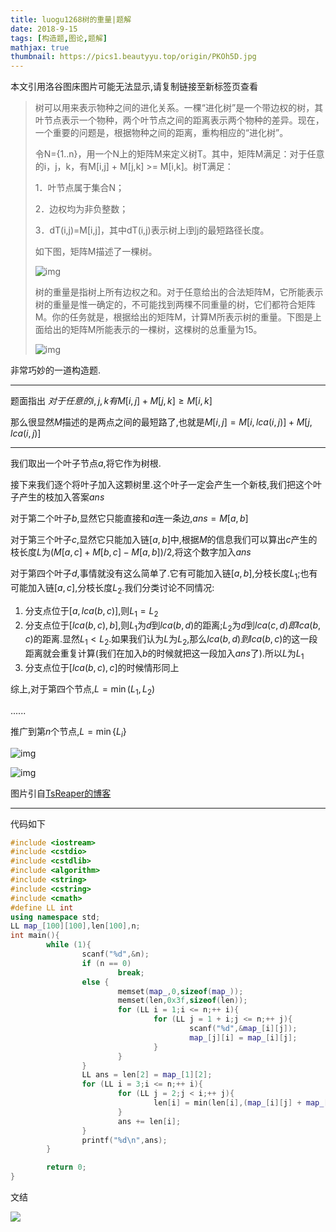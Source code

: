 ```yaml
---
title: luogu1268树的重量|题解
date: 2018-9-15
tags: [构造题,图论,题解]
mathjax: true
thumbnail: https://pics1.beautyyu.top/origin/PKOh5D.jpg
---
```


本文引用洛谷图床图片可能无法显示,请复制链接至新标签页查看

> 树可以用来表示物种之间的进化关系。一棵“进化树”是一个带边权的树，其叶节点表示一个物种，两个叶节点之间的距离表示两个物种的差异。现在，一个重要的问题是，根据物种之间的距离，重构相应的“进化树”。
>
> 令N={1..n}，用一个N上的矩阵M来定义树T。其中，矩阵M满足：对于任意的i，j，k，有M[i,j] + M[j,k] >= M[i,k]。树T满足：
>
> 1．叶节点属于集合N；
>
> 2．边权均为非负整数；
>
> 3．dT(i,j)=M[i,j]，其中dT(i,j)表示树上i到j的最短路径长度。
>
> 如下图，矩阵M描述了一棵树。
>
> ![img](https://pics1.beautyyu.top/origin.png) 
>
> 树的重量是指树上所有边权之和。对于任意给出的合法矩阵M，它所能表示树的重量是惟一确定的，不可能找到两棵不同重量的树，它们都符合矩阵M。你的任务就是，根据给出的矩阵M，计算M所表示树的重量。下图是上面给出的矩阵M所能表示的一棵树，这棵树的总重量为15。
>
> ![img](https://pics1.beautyyu.top/origin.png)

非常巧妙的一道构造题.

***

题面指出 $对于任意的i,j,k 有M[i,j] + M[j,k] \geq M[i,k]$

那么很显然$M$描述的是两点之间的最短路了,也就是$M[i,j]=M[i,lca(i,j)]+M[j,lca(i,j)]$

***

我们取出一个叶子节点$a$,将它作为树根.

接下来我们逐个将叶子加入这颗树里.这个叶子一定会产生一个新枝,我们把这个叶子产生的枝加入答案$ans$

对于第二个叶子$b$,显然它只能直接和$a$连一条边,$ans=M[a,b]$

对于第三个叶子$c$,显然它只能加入链$[a,b]$中,根据$M$的信息我们可以算出$c$产生的枝长度$L$为$(M[a,c]+M[b,c]-M[a,b])/2$,将这个数字加入$ans$

对于第四个叶子$d$,事情就没有这么简单了.它有可能加入链$[a,b]$,分枝长度$L_1$;也有可能加入链$[a,c]$,分枝长度$L_2$.我们分类讨论不同情况:

1. 分支点位于$[a,lca(b,c)]$,则$L_1=L_2$
2. 分支点位于$[lca(b,c),b]$,则$L_1$为$d$到$lca(b,d)$的距离;$L_2$为$d$到$lca(c,d)即lca(b,c)$的距离.显然$L_1<L_2$.如果我们认为$L$为$L_2$,那么$lca(b,d)到lca(b,c)$的这一段距离就会重复计算(我们在加入$b$的时候就把这一段加入$ans$了).所以$L$为$L_1$
3. 分支点位于$[lca(b,c),c]$的时候情形同上

综上,对于第四个节点,$L=\min(L_1,L_2)$

......

推广到第$n$个节点,$L=\min\{L_i\}$

![img](https://pics1.beautyyu.top/origin/iaPOOI.png) 

![img](https://pics1.beautyyu.top/origin/iaPjmt.png) 

图片引自[TsReaper的博客](https://pics1.beautyyu.top/origin-p1268)

***

代码如下

```c++
#include <iostream>
#include <cstdio>
#include <cstdlib>
#include <algorithm>
#include <string>
#include <cstring>
#include <cmath>
#define LL int
using namespace std;
LL map_[100][100],len[100],n;
int main(){
        while (1){
                scanf("%d",&n);
                if (n == 0)
                        break;
                else {
                        memset(map_,0,sizeof(map_));
                        memset(len,0x3f,sizeof(len));
                        for (LL i = 1;i <= n;++ i){
                                for (LL j = 1 + i;j <= n;++ j){
                                        scanf("%d",&map_[i][j]);
                                        map_[j][i] = map_[i][j];
                                }
                        }
                }
                LL ans = len[2] = map_[1][2];
                for (LL i = 3;i <= n;++ i){
                        for (LL j = 2;j < i;++ j){
                                len[i] = min(len[i],(map_[i][j] + map_[i][1] - map_[1][j]) >> 1);
                        }
                        ans += len[i];
                }
                printf("%d\n",ans);
        }

        return 0;
}

```



文结

![](https://pics1.beautyyu.top/origin/PKOh5D.jpg)
